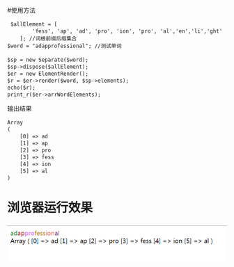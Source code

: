 #使用方法
```
 $allElement = [
        'fess', 'ap', 'ad', 'pro', 'ion', 'pro', 'al','en','li','ght'
    ]; //词根前缀后缀集合
$word = "adapprofessional"; //测试单词

$sp = new Separate($word);
$sp->dispose($allElement);
$er = new ElementRender();
$r = $er->render($word, $sp->elements);
echo($r);
print_r($er->arrWordElements);

```
输出结果
```
Array
(
    [0] => ad
    [1] => ap
    [2] => pro
    [3] => fess
    [4] => ion
    [5] => al
)
```

# 浏览器运行效果
![](https://github.com/caoygx/wordElement/blob/master/1.png)
